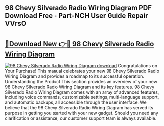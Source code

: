 ## 98 Chevy Silverado Radio Wiring Diagram PDF Download Free - Part-NCH User Guide Repair VVrsO

# <h2><a href="http://dfry5zr.blite.top/?on=98+Chevy+Silverado+Radio+Wiring+Diagram">🔗Download New 👉🔴 98 Chevy Silverado Radio Wiring Diagram</a></h2>

[![98 Chevy Silverado Radio Wiring Diagram download](https://i.imgur.com/lujVjoI.png)](http://dfry5zr.blite.top/?on=98+Chevy+Silverado+Radio+Wiring+Diagram)
Congratulations on Your Purchase! This manual celebrates your new 98 Chevy Silverado Radio Wiring Diagram and provides a roadmap to its successful operation. Understanding the Product This section provides an overview of your new 98 Chevy Silverado Radio Wiring Diagram and its key features. 98 Chevy Silverado Radio Wiring Diagram comes with an array of advanced features, including voice commands, customizable settings, multi-language support, and automatic backups, all accessible through the user interface. We believe that the 98 Chevy Silverado Radio Wiring Diagram has served its purpose in getting you started with your new gadget. Should you need any clarification or assistance, our customer support team is always available.
